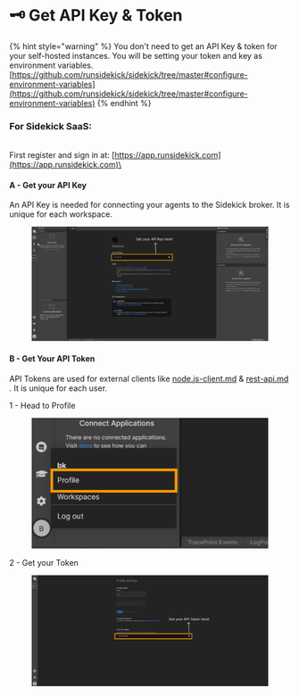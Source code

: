 # 🗝 Get API Key & Token

{% hint style="warning" %}
You don't need to get an API Key & token for your self-hosted instances. You will be setting your token and key as environment variables. [https://github.com/runsidekick/sidekick/tree/master#configure-environment-variables](https://github.com/runsidekick/sidekick/tree/master#configure-environment-variables)
{% endhint %}

### For Sidekick SaaS:

\
First register and sign in at: [https://app.runsidekick.com](https://app.runsidekick.com)\


#### A - Get your API Key

An API Key is needed for connecting your agents to the Sidekick broker. It is unique for each workspace.

<figure><img src="../.gitbook/assets/getapikey.png" alt=""></img><figcaption></figcaption></figure>

#### B - Get Your API Token

API Tokens are used for external clients like [node.js-client.md](../integrations/node.js-client.md "mention") & [rest-api.md](../integrations/rest-api.md "mention") . It is unique for each user.

1 - Head to Profile

<figure><img src="../.gitbook/assets/headtoprofile.png" alt=""/><figcaption></figcaption></figure>

2 - Get your Token

<figure><img src="../.gitbook/assets/getapitoken.png" alt=""/><figcaption></figcaption></figure>
